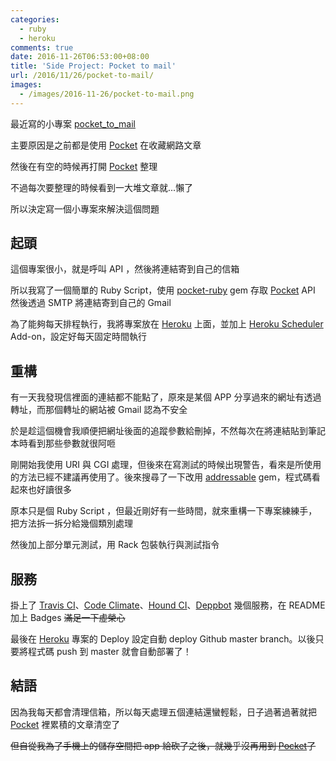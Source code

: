 ```yaml
---
categories:
  - ruby
  - heroku
comments: true
date: 2016-11-26T06:53:00+08:00
title: 'Side Project: Pocket to mail'
url: /2016/11/26/pocket-to-mail/
images:
  - /images/2016-11-26/pocket-to-mail.png
---
```


最近寫的小專案 [pocket_to_mail](https://github.com/timfanda35/pocket_to_mail)

主要原因是之前都是使用 [Pocket][pocket] 在收藏網路文章

然後在有空的時候再打開 [Pocket][pocket] 整理

不過每次要整理的時候看到一大堆文章就...懶了

所以決定寫一個小專案來解決這個問題

<!--more-->

## 起頭

這個專案很小，就是呼叫 API ，然後將連結寄到自己的信箱

所以我寫了一個簡單的 Ruby Script，使用 [pocket-ruby][pocket-ruby] gem 存取 [Pocket][pocket] API 然後透過 SMTP 將連結寄到自己的 Gmail

為了能夠每天排程執行，我將專案放在 [Heroku][heroku] 上面，並加上 [Heroku Scheduler][heroku_scheduler] Add-on，設定好每天固定時間執行

## 重構

有一天我發現信裡面的連結都不能點了，原來是某個 APP 分享過來的網址有透過轉址，而那個轉址的網站被 Gmail 認為不安全

於是趁這個機會我順便把網址後面的追蹤參數給刪掉，不然每次在將連結貼到筆記本時看到那些參數就很阿咂

剛開始我使用 URI 與 CGI 處理，但後來在寫測試的時候出現警告，看來是所使用的方法已經不建議再使用了。後來搜尋了一下改用 [addressable][addressable] gem，程式碼看起來也好讀很多

原本只是個 Ruby Script ，但最近剛好有一些時間，就來重構一下專案練練手，把方法拆一拆分給幾個類別處理

然後加上部分單元測試，用 Rack 包裝執行與測試指令

## 服務

掛上了 [Travis CI][travis_ci]、[Code Climate][code_climate]、[Hound CI][hound_ci]、[Deppbot][deppbot] 幾個服務，在 README 加上 Badges ~~滿足一下虛榮心~~

最後在 [Heroku][heroku] 專案的 Deploy 設定自動 deploy Github master branch。以後只要將程式碼 push 到 master 就會自動部署了！

## 結語

因為我每天都會清理信箱，所以每天處理五個連結還蠻輕鬆，日子過著過著就把 [Pocket][pocket] 裡累積的文章清空了

~~但自從我為了手機上的儲存空間把 app 給砍了之後，就幾乎沒再用到 [Pocket][pocket]了~~

[pocket]: https://getpocket.com/
[pocket-ruby]: https://github.com/turadg/pocket-ruby
[heroku]: https://www.heroku.com/
[heroku_scheduler]: https://devcenter.heroku.com/articles/scheduler
[addressable]: https://github.com/sporkmonger/addressable
[travis_ci]: https://travis-ci.org/
[code_climate]:https://codeclimate.com/dashboard
[hound_ci]: https://houndci.com/
[deppbot]: https://www.deppbot.com/